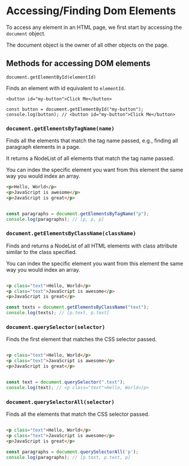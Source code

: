 # Accessing/Finding Dom Elements

To access any element in an HTML page, we first start by accessing the `document` object.

The document object is the owner of all other objects on the page.

## Methods for accessing DOM elements


`document.getElementById(elementId)`


Finds an element with id equivalent to `elementId`.

```hmtl
<button id="my-button">Click Me</button>
```

```JS
const button = document.getElementById("my-button");
console.log(button); // <button id="my-button">Click Me</button>
```

### `document.getElementsByTagName(name)`

Finds all the elements that match the tag name passed, e.g., finding all paragraph elements in a page.

It returns a NodeList of all elements that match the tag name passed.

You can index the specific element you want from this element the same way you would index an array.

```html
<p>Hello, World</p>
<p>JavaScript is awesome</p>
<p>JavaScript is great</p>

```

```js

const paragraphs = document.getElementsByTagName("p");
console.log(paragraphs); // [p, p, p]

```

### `document.getElementsByClassName(className)`

Finds and returns a NodeList of all HTML elements with class attribute similar to the class specified.

You can index the specific element you want from this element the same way you would index an array.

```html

<p class="text">Hello, World</p>
<p class="text">JavaScript is awesome</p>
<p>JavaScript is great</p>

```
```js
const texts = document.getElementsByClassName("text");
console.log(texts); // [p.text, p.text]

```

### `document.querySelector(selector)`

Finds the first element that matches the CSS selector passed.

```html

<p class="text">Hello, World</p>
<p class="text">JavaScript is awesome</p>
<p>JavaScript is great</p>

```

```js

const text = document.querySelector(".text");
console.log(text); // <p class="text">Hello, World</p>

```

### `document.querySelectorAll(selector)`

Finds all the elements that match the CSS selector passed.

```html

<p class="text">Hello, World</p>
<p class="text">JavaScript is awesome</p>
<p>JavaScript is great</p>

```

```js
const paragraphs = document.querySelectorAll('p');
console.log(paragraphs); // [p.text, p.text, p]

```